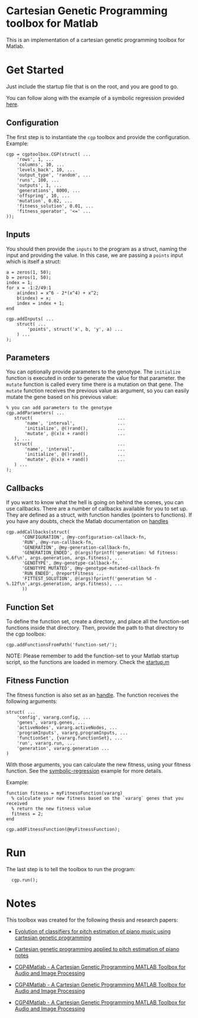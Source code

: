 # Cartesian Genetic Programming toolbox for Matlab

This is an implementation of a cartesian genetic programming toolbox for Matlab.

# Get Started

Just include the startup file that is on the root, and you are good to go.

You can follow along with the example of a symbolic regression provided [here](https://github.com/tiagoinacio/cgp4matlab/tree/master/examples/symbolic-regression).

## Configuration

The first step is to instantiate the `cgp` toolbox and provide the configuration. Example:
```
cgp = cgptoolbox.CGP(struct( ...
    'rows', 1, ...
    'columns', 10, ...
    'levels_back', 10, ...
    'output_type', 'random', ...
    'runs', 100, ...
    'outputs', 1, ...
    'generations', 8000, ...
    'offspring', 10, ...
    'mutation', 0.02, ...
    'fitness_solution', 0.01, ...
    'fitness_operator', '<=' ...
));
```

## Inputs

You should then provide the `inputs` to the program as a struct, naming the input and providing the value. In this case, we are passing a `points` input which is itself a struct:

```
a = zeros(1, 50);
b = zeros(1, 50);
index = 1;
for x = -1:2/49:1
    a(index) = x^6 - 2*(x^4) + x^2;
    b(index) = x;
    index = index + 1;
end

cgp.addInputs( ...
    struct( ...
        'points', struct('x', b, 'y', a) ...
    ) ...
);
```

## Parameters

You can optionally provide parameters to the genotype. The `initialize` function is executed in order to generate the value for that parameter. the `mutate` function is called every time there is a mutation on that gene. The `mutate` function receives the previous value as argument, so you can easily mutate the gene based on his previous value:

```
% you can add parameters to the genotype
cgp.addParameters( ...
   struct(                                ...
       'name', 'interval',                ...
       'initialize', @()rand(),           ...
       'mutate', @(x)x + rand()           ...
   ), ...
   struct(                                ...
       'name', 'interval',                ...
       'initialize', @()rand(),           ...
       'mutate', @(x)x + rand()           ...
   ) ...
);
```

## Callbacks

If you want to know what the hell is going on behind the scenes, you can use callbacks. There are a number of callbacks available for you to set up. They are defined as a struct, with function handles (pointers to functions). If you have any doubts, check the Matlab documentation on [handles](https://www.mathworks.com/help/matlab/matlab_prog/creating-a-function-handle.html)

```
cgp.addCallbacks(struct(
      'CONFIGURATION', @my-configuration-callback-fn,
      'RUN', @my-run-callback-fn,
      'GENERATION', @my-generation-callback-fn,
      'GENERATION_ENDED', @(args)fprintf('generation: %d fitness: %.6f\n', args.generation, args.fitness), ...
      'GENOTYPE', @my-genotype-callback-fn,
      'GENOTYPE_MUTATED', @my-genotype-mutated-callback-fn
      'RUN_ENDED', @reportFitness ...
      'FITTEST_SOLUTION', @(args)fprintf('generation %d - %.12f\n',args.generation, args.fitness), ...
      ))
```

## Function Set

To define the function set, create a directory, and place all the function-set functions inside that directory. Then, provide the path to that directory to the cgp toolbox:

```
cgp.addFunctionsFromPath('function-set/');
```

NOTE: Please remember to add the function-set to your Matlab startup script, so the functions are loaded in memory. Check the [startup.m](https://github.com/tiagoinacio/cgp4matlab/blob/master/startup.m)

## Fitness Function

The fitness function is also set as an [handle](https://www.mathworks.com/help/matlab/matlab_prog/creating-a-function-handle.html). The function receives the following arguments:

```
struct( ...
    'config', vararg.config, ...
    'genes', vararg.genes, ...
    'activeNodes', vararg.activeNodes, ...
    'programInputs', vararg.programInputs, ...
    'functionSet', {vararg.functionSet}, ...
    'run', vararg.run, ...
    'generation', vararg.generation ...
)
```

With those arguments, you can calculate the new fitness, using your fitness function. See the [symbolic-regression](https://github.com/tiagoinacio/cgp4matlab/blob/master/examples/symbolic-regression/fitness.m) example for more details.

Example:

```
function fitness = myFitnessFunction(vararg)
  % calculate your new fitness based on the `vararg` genes that you received
  % return the new fitness value
  fitness = 2;
end

cgp.addFitnessFunction(@myFitnessFunction);
```

# Run

The last step is to tell the toolbox to run the program:

```
  cgp.run();
```

# Notes

This toolbox was created for the following thesis and research papers:

* [Evolution of classifiers for pitch estimation of piano music using cartesian genetic programming](https://iconline.ipleiria.pt/bitstream/10400.8/2341/1/Tiago%20Jo%C3%A3o%20Leite%20In%C3%A1cio-Mestrado%20em%20Eng.Inform%C3%A1tica-Computa%C3%A7%C3%A3o%20M%C3%B3vel.pdf)

* [Cartesian genetic programming applied to pitch estimation of piano notes](https://ieeexplore.ieee.org/document/7850046/)

* [CGP4Matlab - A Cartesian Genetic Programming MATLAB Toolbox for Audio and Image Processing](https://link.springer.com/chapter/10.1007/978-3-319-77538-8_31)
* [CGP4Matlab - A Cartesian Genetic Programming MATLAB Toolbox for Audio and Image Processing](https://link.springer.com/chapter/10.1007/978-3-319-77538-8_31)
* [CGP4Matlab - A Cartesian Genetic Programming MATLAB Toolbox for Audio and Image Processing](https://link.springer.com/chapter/10.1007/978-3-319-77538-8_31)
